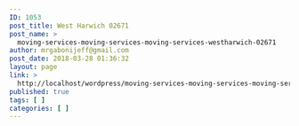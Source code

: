 ```yaml
---
ID: 1053
post_title: West Harwich 02671
post_name: >
  moving-services-moving-services-moving-services-westharwich-02671
author: mrgabonijeff@gmail.com
post_date: 2018-03-28 01:36:32
layout: page
link: >
  http://localhost/wordpress/moving-services-moving-services-moving-services-westharwich-02671/
published: true
tags: [ ]
categories: [ ]
---
```

